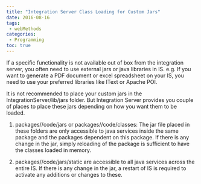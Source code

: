 ```yaml
---
title: "Integration Server Class Loading for Custom Jars"
date: 2016-08-16
tags:
 - webMethods
categories:
 - Programming 
toc: true
---
```

If a specific functionality is not available out of box from the integration server, you often need to use external jars or java libraries in IS. e.g. If you want to generate a PDF document or excel spreadsheet on your IS, you need to use your preferred libraries like IText or Apache POI. 

It is not recommended to place your custom jars in the IntegrationServer/lib/jars folder. But Integration Server provides you couple of places to place these jars depending on how you want them to be loaded. 

1. packages/<package name>/code/jars or packages/<package name>/code/classes:  The jar file placed in these folders are only accessible to java services inside the same package and the packages dependent on this package. If there is any change in the jar, simply reloading of the package is sufficient to have the classes loaded in memory. 

2. packages/<package name>/code/jars/static are accessible to all java services across the entire IS. If there is any change in the jar, a restart of IS is required to activate any additions or changes to these.

